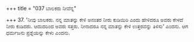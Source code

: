 +++
title = "037 ಬಾಲಕರು ನೀವೆನ್ನ"

+++
37. 'ನೀವು ಬಾಲಕರು. ನನ್ನ ಮಾತನ್ನು ಕೇಳಿ ಅನಂತರ ನೀರು ಕುಡಿಯಿರಿ ಎಂದು ಹೇಳಿದರೂ ಅವರು ಕೇಳದೆ ನೀರು ಕುಡಿದರು. ಆದುದರಿಂದ ಅವರು ಸತ್ತರು. ನೀನಾದರೂ ನನ್ನ ಮಾತನ್ನು ಕೇಳಿ ಉತ್ತರವನ್ನು ತಿಳಿಸು' ಎಂದನು. ಆಗ ಧರ್ಮಜನು ಪ್ರಶ್ನೆಯನ್ನು  ಕೇಳು ಎಂದನು.